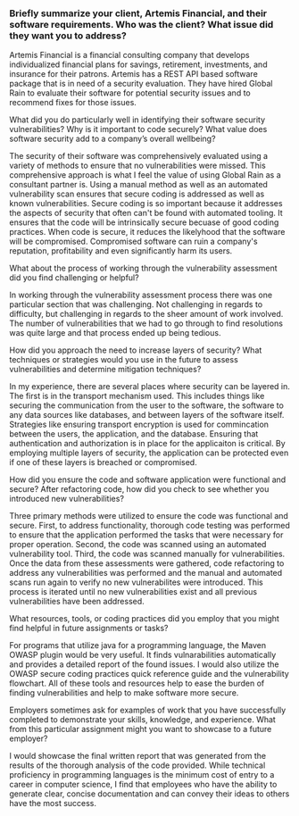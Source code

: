 <h3>Briefly summarize your client, Artemis Financial, and their software requirements. Who was the client? What issue did they want you to address?</h3>

 Artemis Financial is a financial consulting company that develops individualized financial plans for savings, retirement, investments, and insurance for their patrons.  Artemis has a REST API based software package that is in need of a security evaluation.  They have hired Global Rain to evaluate their software for potential security issues and to recommend fixes for those issues.

What did you do particularly well in identifying their software security vulnerabilities? Why is it important to code securely? What value does software security add to a company’s overall wellbeing?

The security of their software was comprehensively evaluated using a variety of methods to ensure that no vulnerabilities were missed. This comprehensive approach is what I feel the value of using Global Rain as a consultant partner is. Using a manual method as well as an automated vulnerability scan ensures that secure coding is addressed as well as known vulnerabilities. Secure coding is so important because it addresses the aspects of security that often can't be found with automated tooling. It ensures that the code will be intrinsically secure becuase of good coding practices. When code is secure, it reduces the likelyhood that the software will be compromised.  Compromised software can ruin a company's reputation, profitability and even significantly harm its users.

What about the process of working through the vulnerability assessment did you find challenging or helpful?

In working through the vulnerability assessment process there was one particular section that was challenging. Not challenging in regards to difficulty, but challenging in regards to the sheer amount of work involved. The number of vulnerabilities that we had to go through to find resolutions was quite large and that process ended up being tedious.

How did you approach the need to increase layers of security? What techniques or strategies would you use in the future to assess vulnerabilities and determine mitigation techniques?

In my experience, there are several places where security can be layered in. The first is in the transport mechanism used. This includes things like securing the communication from the user to the software, the software to any data sources like databases, and between layers of the software itself.  Strategies like ensuring transport encryption is used for commincation between the users, the application, and the database.  Ensuring that authentication and authorization is in place for the applicaiton is critical.  By employing multiple layers of security, the application can be protected even if one of these layers is breached or compromised.

How did you ensure the code and software application were functional and secure? After refactoring code, how did you check to see whether you introduced new vulnerabilities?

Three primary methods were utilized to ensure the code was functional and secure.  First, to address functionality, thorough code testing was performed to ensure that the application performed the tasks that were necessary for proper operation.  Second, the code was scanned using an automated vulnerability tool. Third, the code was scanned manually for vulnerabilities.  Once the data from these assessments were gathered, code refactoring to address any vulnerabilities was performed and the manual and automated scans run again to verify no new vulnerabilites were introduced.  This process is iterated until no new vulnerabilities exist and all previous vulnerabilities have been addressed.

What resources, tools, or coding practices did you employ that you might find helpful in future assignments or tasks?

For programs that utilize java for a programming language, the Maven OWASP plugin would be very useful. It finds vulnarabilities automatically and provides a detailed report of the found issues.  I would also utilize the OWASP secure coding practices quick reference guide and the vulnerability flowchart. All of these tools and resources help to ease the burden of finding vulnerabilities and help to make software more secure.

Employers sometimes ask for examples of work that you have successfully completed to demonstrate your skills, knowledge, and experience. What from this particular assignment might you want to showcase to a future employer?

I would showcase the final written report that was generated from the results of the thorough analysis of the code provided.  While technical proficiency in programming languages is the minimum cost of entry to a career in computer science, I find that employees who have the ability to generate clear, concise documentation and can convey their ideas to others have the most success.
